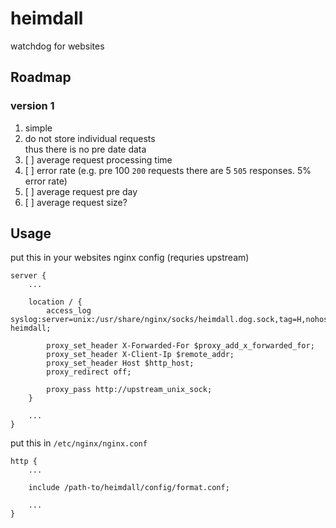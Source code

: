 # heimdall

watchdog for websites

## Roadmap

### version 1

1. simple
1. do not store individual requests\
   thus there is no pre date data
1. [ ] average request processing time
1. [ ] error rate (e.g. pre 100 `200` requests there are 5 `505` responses. 5% error rate)
1. [ ] average request pre day
1. [ ] average request size?

## Usage

put this in your websites nginx config (requries upstream)

```nginx
server {
    ...

    location / {
        access_log syslog:server=unix:/usr/share/nginx/socks/heimdall.dog.sock,tag=H,nohostname heimdall;

        proxy_set_header X-Forwarded-For $proxy_add_x_forwarded_for;
        proxy_set_header X-Client-Ip $remote_addr;
        proxy_set_header Host $http_host;
        proxy_redirect off;

        proxy_pass http://upstream_unix_sock;
    }

    ...
}
```

put this in `/etc/nginx/nginx.conf`

```nginx
http {
    ...

    include /path-to/heimdall/config/format.conf;

    ...
}
```
